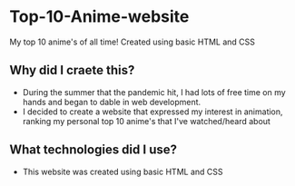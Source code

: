 # Top-10-Anime-website
My top 10 anime's of all time! Created using basic HTML and CSS
## Why did I craete this?
- During the summer that the pandemic hit, I had lots of free time on my hands and began to dable in web development.
- I decided to create a website that expressed my interest in animation, ranking my personal top 10 anime's that I've watched/heard about

## What technologies did I use?
- This website was created using basic HTML and CSS
